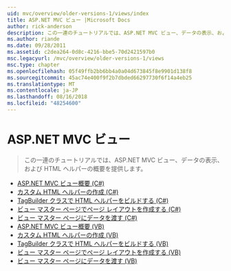 ```yaml
---
uid: mvc/overview/older-versions-1/views/index
title: ASP.NET MVC ビュー |Microsoft Docs
author: rick-anderson
description: この一連のチュートリアルでは、ASP.NET MVC ビュー、データの表示、および HTML ヘルパーの概要を提供します。
ms.author: riande
ms.date: 09/28/2011
ms.assetid: c2dea264-0d8c-4216-bbe5-70d2421597b0
msc.legacyurl: /mvc/overview/older-versions-1/views
msc.type: chapter
ms.openlocfilehash: 05f49ffb2bb6bb4a0a04d673845f8e9901d138f8
ms.sourcegitcommit: 45ac74e400f9f2b7dbded66297730f6f14a4eb25
ms.translationtype: MT
ms.contentlocale: ja-JP
ms.lasthandoff: 08/16/2018
ms.locfileid: "48254600"
---
```

<a name="aspnet-mvc-views"></a>ASP.NET MVC ビュー
====================
> この一連のチュートリアルでは、ASP.NET MVC ビュー、データの表示、および HTML ヘルパーの概要を提供します。


- [ASP.NET MVC ビュー概要 (C#)](asp-net-mvc-views-overview-cs.md)
- [カスタム HTML ヘルパーの作成 (C#)](creating-custom-html-helpers-cs.md)
- [TagBuilder クラスで HTML ヘルパーをビルドする (C#)](using-the-tagbuilder-class-to-build-html-helpers-cs.md)
- [ビュー マスター ページでページ レイアウトを作成する (C#)](creating-page-layouts-with-view-master-pages-cs.md)
- [ビュー マスター ページにデータを渡す (C#)](passing-data-to-view-master-pages-cs.md)
- [ASP.NET MVC ビュー概要 (VB)](asp-net-mvc-views-overview-vb.md)
- [カスタム HTML ヘルパーの作成 (VB)](creating-custom-html-helpers-vb.md)
- [TagBuilder クラスで HTML ヘルパーをビルドする (VB)](using-the-tagbuilder-class-to-build-html-helpers-vb.md)
- [ビュー マスター ページでページ レイアウトを作成する (VB)](creating-page-layouts-with-view-master-pages-vb.md)
- [ビュー マスター ページにデータを渡す (VB)](passing-data-to-view-master-pages-vb.md)
